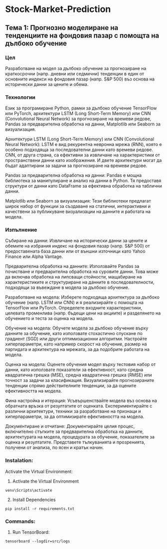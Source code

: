 # Stock-Market-Prediction

## Тема 1: Прогнозно моделиране на тенденциите на фондовия пазар с помощта на дълбоко обучение

### Цел
Разработване на модел за дълбоко обучение за прогнозиране на краткосрочни (напр. дневни или седмични) тенденции в един от основните индекси на фондовия пазар (напр. S&P 500) въз основа на исторически данни за цените и обема.

### Технологии 
Език за програмиране Python, рамки за дълбоко обучение TensorFlow или PyTorch, архитектури LSTM (Long Short-Term Memory) или CNN (Convolutional Neural Network) за прогнозиране на времеви редове, Pandas за предварителна обработка на данни, Matplotlib или Seaborn за визуализация.

Архитектури LSTM (Long Short-Term Memory) или CNN (Convolutional Neural Network): LSTM е вид рекурентна невронна мрежа (RNN), която е особено подходяща за последователни данни като времеви редове. CNN, от друга страна, са ефективни за извличане на характеристики от пространствени данни като изображения. И двете архитектури могат да бъдат адаптирани за задачи за прогнозиране на времеви редове.

Pandas за предварителна обработка на данни: Pandas е мощна библиотека за манипулиране и анализ на данни в Python. Тя предоставя структури от данни като DataFrame за ефективна обработка на таблични данни.

Matplotlib или Seaborn за визуализация: Тези библиотеки предлагат широк набор от функции за създаване на статични, интерактивни и качествени за публикуване визуализации на данните и работата на модела.

### Изпълнение

Събиране на данни: Извличане на исторически данни за цените и обемите на избрания индекс на фондовия пазар (напр. S&P 500) от предоставената база данни или от външни източници като Yahoo Finance или Alpha Vantage.

Предварителна обработка на данните: Използвайте Pandas за почистване и предварителна обработка на суровите данни. Това може да включва обработка на липсващи стойности, мащабиране на характеристиките и структуриране на данните в последователности, подходящи за въвеждане в модела за дълбоко обучение.

Разработване на модела: Изберете подходяща архитектура за дълбоко обучение (напр. LSTM или CNN) и я реализирайте с помощта на TensorFlow или PyTorch. Определете входните характеристики, целевата променлива (напр. бъдещи цени на акциите) и разделянето на обучението и теста за оценка на модела.

Обучение на модела: Обучете модела за дълбоко обучение върху данните за обучение, като използвате стохастично спускане по градиент (SGD) или други оптимизационни алгоритми. Настройте хиперпараметри, като например скорост на обучение, размер на партидата и архитектура на мрежата, за да подобрите работата на модела.

Оценка на модела: Оценете обучения модел върху тестовия набор от данни, като използвате показатели за ефективност, като средна квадратична грешка (MSE), средна квадратична грешка (RMSE) или точност за задачи за класификация. Визуализирайте прогнозираните тенденции спрямо действителните тенденции, за да оцените ефективността на модела.

Фина настройка и итерация: Усъвършенствайте модела въз основа на обратната връзка от резултатите от оценката. Експериментирайте с различни архитектури, техники за разработване на признаци и хиперпараметри, за да оптимизирате ефективността на модела.

Документиране и отчитане: Документирайте целия процес, включително стъпките за предварителна обработка на данните, архитектурата на модела, процедурата за обучение, показателите за оценка и резултатите. Представете тълкуванията и прозренията, получени от анализа, по ясен и кратък начин.

### Instalation:

Activate the Virtual Environment:

1. Activate the Virtual Environment

``` venv\Scripts\activate ```

2. Install Dependencies

``` pip install -r requirements.txt ```

### Commands:

1. Run TensorBoard:

``` tensorboard --logdir=src/logs ```